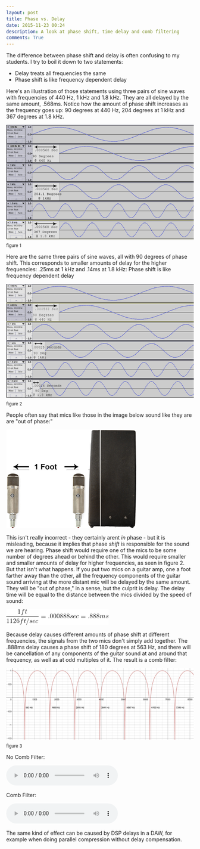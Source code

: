 ```yaml
---
layout: post
title: Phase vs. Delay
date: 2015-11-23 00:24 
description: A look at phase shift, time delay and comb filtering  
comments: True
---
```


The difference between phase shift and delay is often confusing to my students. I try to boil it down to two statements:

* Delay treats all frequencies the same
* Phase shift is like frequency dependent delay
 
Here's an illustration of those statements using three pairs of sine waves with frequencies of 440 Hz, 1 kHz and 1.8 kHz. They are all delayed by the same amount, .568ms. Notice how the amount of phase shift increases as the frequency goes up: 90 degrees  at 440 Hz, 204 degrees at 1 kHz and 367 degrees at 1.8 kHz.
 
![EqualDelaySm.jpg](/img/phase/EqualDelaySm.jpg)<sub>figure 1</sub>


Here are the same three pairs of sine waves, all with 90 degrees of phase shift. This corresponds to smaller amounts of delay for the higher frequencies: .25ms at 1 kHz and .14ms at 1.8 kHz: Phase shift is like frequency dependent delay

![EqualPhaseSm.jpg](/img/phase/EqualPhaseSm.jpg)<sub>figure 2</sub>

People often say that mics like those in the image below sound like they are are "out of phase:"

![mic setup](/img/phase/amp.jpg)

This isn't really incorrect - they certainly arent *in* phase - but it is misleading, because it implies that phase *shift* is responsible for the sound we are hearing. Phase shift would require one of the mics to be some number of degrees ahead or behind the other. This would require smaller and smaller amounts of delay for higher frequencies, as seen in figure 2. But that isn't what happens. If you put two mics on a guitar amp, one a foot farther away than the other, all the frequency components of the guitar sound arriving at the more distant mic will be delayed by the same amount. They will be "out of phase," in a sense, but the culprit is delay. The delay time will be equal to the distance between the mics divided by the speed of sound:

![.888ms](/img/phase/equation.gif)

Because delay causes different amounts of phase shift at different frequencies, the signals from the two mics don't simply add together. The .888ms delay causes a phase shift of 180 degrees at 563 Hz, and there will be cancellation of any components of the guitar sound at and around that frequency, as well as at odd multiples of it. The result is a comb filter:

![combGraph.jpg](/img/phase/combGraph.jpg)<sub>figure 3</sub>


No Comb Filter:  

<audio controls><source src="/audio/drumsNoComb.mp3" type="audio/mp3">
Your browser does not support the audio tag.
</audio><br/>  

Comb Filter:  

<audio controls><source src="/audio/drumsComb.mp3" type="audio/mp3">
Your browser does not support the audio tag.
</audio>  

The same kind of effect can be caused by DSP delays in a DAW, for example when doing parallel compression without delay compensation. 

